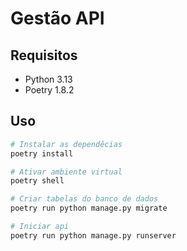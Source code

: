 # Gestão API


## Requisitos
- Python 3.13
- Poetry 1.8.2

## Uso
```bash
# Instalar as dependêcias
poetry install

# Ativar ambiente virtual
poetry shell

# Criar tabelas do banco de dados
poetry run python manage.py migrate

# Iniciar api
poetry run python manage.py runserver
```
